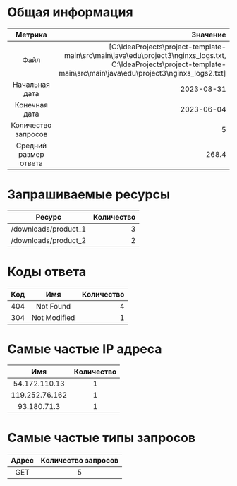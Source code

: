 # Общая информация
|        Метрика        |     Значение |
|:---------------------:|-------------:|
|         Файл          | [C:\IdeaProjects\project-template-main\src\main\java\edu\project3\nginxs_logs.txt, C:\IdeaProjects\project-template-main\src\main\java\edu\project3\nginxs_logs2.txt] |
|    Начальная дата     | 2023-08-31 |
|     Конечная дата     | 2023-06-04 |
|  Количество запросов  | 5 |
| Средний размер ответа | 268.4 |
 
# Запрашиваемые ресурсы
|     Ресурс      | Количество |
|:---------------:|-----------:|
|/downloads/product_1|3|
|/downloads/product_2|2|
 
# Коды ответа
| Код |          Имя          | Количество |
 |:---:|:---------------------:|-----------:|
|404|Not Found|4|
|304|Not Modified|1|
 
# Самые частые IP адреса
|      Имя      |   Количество  |
|:-------------:|:-------------:|
|54.172.110.13|1|
|119.252.76.162|1|
|93.180.71.3|1|
 
# Самые частые типы запросов
|     Адрес     | Количество запросов |
|:-------------:|:-------------------:|
|GET|5|
